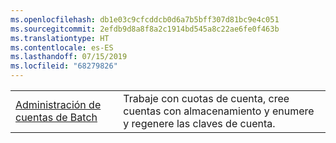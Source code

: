 ```yaml
---
ms.openlocfilehash: db1e03c9cfcddcb0d6a7b5bff307d81bc9e4c051
ms.sourcegitcommit: 2efdb9d8a8f8a2c1914bd545a8c22ae6fe0f463b
ms.translationtype: HT
ms.contentlocale: es-ES
ms.lasthandoff: 07/15/2019
ms.locfileid: "68279826"
---
```

|  |  |
|---------|---------|
| [Administración de cuentas de Batch][1] | Trabaje con cuotas de cuenta, cree cuentas con almacenamiento y enumere y regenere las claves de cuenta. |

[1]: https://azure.microsoft.com/resources/samples/batch-java-manage-batch-accounts/